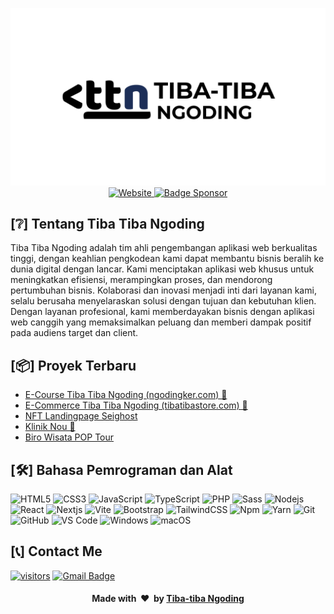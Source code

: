<p align="center">
    <!-- badge koding assembly-->
    <img alt="Banner Koding" src="https://github.com/tibatibangoding/.github/blob/main/profile/src/twitter-card-ttn.png?raw=true">
    <br />
    <!-- badge website -->
    <a href="https://tibatibangoding.github.io">
      <img src="https://img.shields.io/badge/%F0%9F%8C%90-tibatibangoding.github.io-blue?style=for-the-badge" alt="Website" />
    </a>
    <!-- baddge sponsor-->
    <a href="https://saweria.co/NOPALLLL">
      <img alt="Badge Sponsor" src="https://img.shields.io/badge/sponsor-30363D?style=for-the-badge&logo=GitHub-Sponsors&logoColor=#white" />
    </a>
</p>

## [❔] Tentang Tiba Tiba Ngoding

Tiba Tiba Ngoding adalah tim ahli pengembangan aplikasi web berkualitas tinggi, dengan keahlian pengkodean kami dapat membantu bisnis beralih ke dunia digital dengan lancar. Kami menciptakan aplikasi web khusus untuk meningkatkan efisiensi, merampingkan proses, dan mendorong pertumbuhan bisnis. Kolaborasi dan inovasi menjadi inti dari layanan kami, selalu berusaha menyelaraskan solusi dengan tujuan dan kebutuhan klien. Dengan layanan profesional, kami memberdayakan bisnis dengan aplikasi web canggih yang memaksimalkan peluang dan memberi dampak positif pada audiens target dan client.

## [📦] Proyek Terbaru

- <a href="#">E-Course Tiba Tiba Ngoding (ngodingker.com) 🚧</a>
- <a href="#">E-Commerce Tiba Tiba Ngoding (tibatibastore.com) 🚧</a>
- <a href="https://github.com/tibatibangoding/seighost">NFT Landingpage Seighost</a>
- <a href="https://github.com/tibatibangoding/nou-klinik">Klinik Nou 🚧</a>
- <a href="https://github.com/tibatibangoding/poptour">Biro Wisata POP Tour</a>

## [🛠] Bahasa Pemrograman dan Alat

![HTML5](https://img.shields.io/badge/-HTML5-%23E44D27?style=flat-square&logo=html5&logoColor=ffffff)
![CSS3](https://img.shields.io/badge/-CSS3-%231572B6?style=flat-square&logo=css3)
![JavaScript](https://img.shields.io/badge/-JavaScript-%23F7DF1C?style=flat-square&logo=javascript&logoColor=000000&labelColor=%23F7DF1C&color=%23FFCE5A)
![TypeScript](https://img.shields.io/badge/-TypeScript-%23007ACC.svg?style=flat-square&logo=typescript&logoColor=white)
![PHP](https://img.shields.io/badge/-php-%23777BB4.svg?style=flat-square&logo=php&logoColor=white)
![Sass](https://img.shields.io/badge/-Sass-%23CC6699?style=flat-square&logo=sass&logoColor=ffffff)
![Nodejs](https://img.shields.io/badge/-Node-339933?style=flat-square&logo=Node.js&logoColor=ffffff)
![React](https://img.shields.io/badge/-React-61DAFB?style=flat-square&logo=react&logoColor=ffffff)
![Nextjs](https://img.shields.io/badge/-Next-black?style=flat-square&logo=next.js&logoColor=white)
![Vite](https://img.shields.io/badge/-Vite-B73BFE?style=flat-square&logo=vite&logoColor=FFD62E)
![Bootstrap](https://img.shields.io/badge/-Bootstrap-563D7C?style=flat-square&logo=Bootstrap)
![TailwindCSS](https://img.shields.io/badge/-TailwindCSS-%2338B2AC.svg?style=flat-square&logo=tailwind-css&logoColor=white)
![Npm](https://img.shields.io/badge/-npm-CB3837?style=flat-square&logo=npm)
![Yarn](https://img.shields.io/badge/-yarn-%232C8EBB.svg?style=flat-square&logo=yarn&logoColor=white)
![Git](https://img.shields.io/badge/-Git-%23F05032?style=flat-square&logo=git&logoColor=%23ffffff)
![GitHub](https://img.shields.io/badge/-GitHub-181717?style=flat-square&logo=github)
![VS Code](http://img.shields.io/badge/-VS%20Code-007ACC?style=flat-square&logo=visual-studio-code&logoColor=ffffff)
![Windows](http://img.shields.io/badge/-Windows-0078D6?style=flat-square&logo=windows&logoColor=ffffff)
![macOS](https://img.shields.io/badge/-Mac%20OS-000000?style=flat-square&logo=macos&logoColor=ffffff)

## [📞] Contact Me

[![visitors](https://komarev.com/ghpvc/?username=tibatibangoding&style=flat-square&color=6082B0)](https://www.github.com/tibatibangoding)
[![Gmail Badge](https://img.shields.io/badge/-naufalakbar378@gmail.com-c14438?style=flat-square&logo=Gmail&logoColor=white&link=mailto:naufalakbar378@gmail.com)](mailto:naufalakbar378@gmail.com)

<div align="center">
    <h4 align="center">Made with &nbsp;❤️&nbsp; by <a href="https://github.com/tibatibangoding">Tiba-tiba Ngoding</a></h4>
</div>
